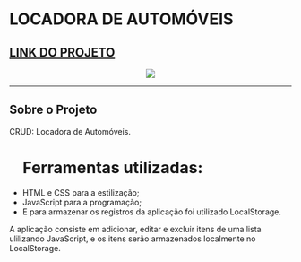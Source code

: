 # LOCADORA DE AUTOMÓVEIS
 
## <a href="https://henrique-lira.github.io/LOCADORA-CRUD-JS/" target="_blank">LINK DO PROJETO</a>
<div align="center" >
<a href="https://henrique-lira.github.io/LOCADORA-CRUD-JS/"><img src="./Gif/Video Locadora de Automoveis.gif"></a>
</div>

---

## Sobre o Projeto

CRUD: Locadora de Automóveis.

<ul>
 <h1>Ferramentas utilizadas:</h1>
<li>HTML e CSS para a estilização;</li> 
<li>JavaScript para a programação;</li>
<li>E para armazenar os registros da aplicação foi utilizado LocalStorage.</li>
</ul>

A aplicação consiste em adicionar, editar e excluir itens de uma lista ulilizando JavaScript, e os itens serão armazenados localmente no LocalStorage.
